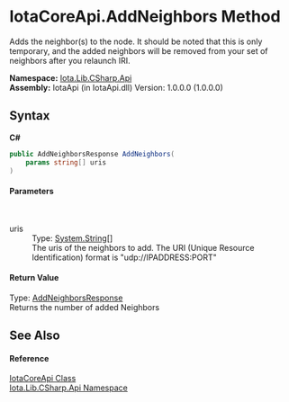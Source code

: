 # IotaCoreApi.AddNeighbors Method 
 

Adds the neighbor(s) to the node. It should be noted that this is only temporary, and the added neighbors will be removed from your set of neighbors after you relaunch IRI.

**Namespace:**&nbsp;<a href="N_Iota_Lib_CSharp_Api">Iota.Lib.CSharp.Api</a><br />**Assembly:**&nbsp;IotaApi (in IotaApi.dll) Version: 1.0.0.0 (1.0.0.0)

## Syntax

**C#**<br />
``` C#
public AddNeighborsResponse AddNeighbors(
	params string[] uris
)
```


#### Parameters
&nbsp;<dl><dt>uris</dt><dd>Type: <a href="http://msdn2.microsoft.com/en-us/library/s1wwdcbf" target="_blank">System.String</a>[]<br />The uris of the neighbors to add. The URI (Unique Resource Identification) format is "udp://IPADDRESS:PORT"</dd></dl>

#### Return Value
Type: <a href="T_Iota_Lib_CSharp_Api_Core_AddNeighborsResponse">AddNeighborsResponse</a><br />Returns the number of added Neighbors

## See Also


#### Reference
<a href="T_Iota_Lib_CSharp_Api_IotaCoreApi">IotaCoreApi Class</a><br /><a href="N_Iota_Lib_CSharp_Api">Iota.Lib.CSharp.Api Namespace</a><br />